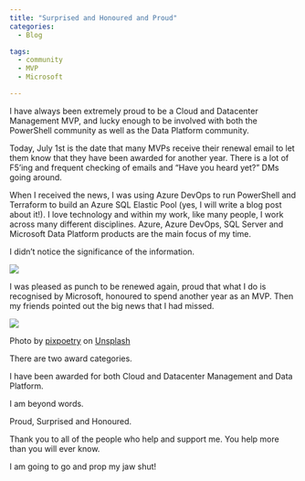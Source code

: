 ```yaml
---
title: "Surprised and Honoured and Proud"
categories:
  - Blog

tags:
  - community
  - MVP
  - Microsoft

---
```

I have always been extremely proud to be a Cloud and Datacenter Management MVP, and lucky enough to be involved with both the PowerShell community as well as the Data Platform community.

Today, July 1st is the date that many MVPs receive their renewal email to let them know that they have been awarded for another year. There is a lot of F5’ing and frequent checking of emails and “Have you heard yet?” DMs going around.

When I received the news, I was using Azure DevOps to run PowerShell and Terraform to build an Azure SQL Elastic Pool (yes, I will write a blog post about it!). I love technology and within my work, like many people, I work across many different disciplines. Azure, Azure DevOps, SQL Server and Microsoft Data Platform products are the main focus of my time.  
  
I didn’t notice the significance of the information.

![](https://blog.robsewell.com/assets/uploads/2020/07/image.png?resize=589%2C213&ssl=1)

I was pleased as punch to be renewed again, proud that what I do is recognised by Microsoft, honoured to spend another year as an MVP. Then my friends pointed out the big news that I had missed.

![](https://blog.robsewell.com/assets/uploads/2020/07/pixpoetry-JD1RqKlqAi0-unsplash.jpg?fit=630%2C423&ssl=1)

Photo by [pixpoetry](https://unsplash.com/@blackpoetry?utm_source=unsplash&utm_medium=referral&utm_content=creditCopyText) on [Unsplash](https://unsplash.com/s/photos/surprise?utm_source=unsplash&utm_medium=referral&utm_content=creditCopyText)

There are two award categories.  
  
I have been awarded for both Cloud and Datacenter Management and Data Platform.  
  
I am beyond words.  
  
Proud, Surprised and Honoured.  
  
Thank you to all of the people who help and support me. You help more than you will ever know.

I am going to go and prop my jaw shut!